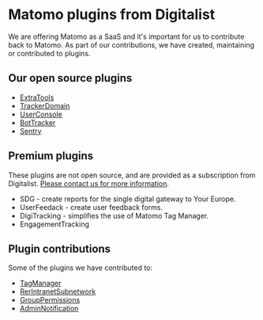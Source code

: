 # Matomo plugins from Digitalist

We are offering Matomo as a SaaS and it's important for us to contribute back to Matomo. As part of our contributions, we have created, maintaining or contributed to plugins.

## Our open source plugins

- [ExtraTools](https://plugins.matomo.org/ExtraTools)
- [TrackerDomain](https://plugins.matomo.org/TrackerDomain)
- [UserConsole](https://plugins.matomo.org/UserConsole)
- [BotTracker](https://github.com/digitalist-se/BotTracker)
- [Sentry](https://github.com/digitalist-se/MatomoPlugin-Sentry)

## Premium plugins

These plugins are not open source, and are provided as a subscription from Digitalist. [Please contact us for more information](https://www.digitalist.se/kontakt).

- SDG - create reports for the single digital gateway to Your Europe.
- UserFeedack - create user feedback forms.
- DigiTracking - simplifies the use of Matomo Tag Manager.
- EngagementTracking

## Plugin contributions

Some of the plugins we have contributed to:

- [TagManager](https://github.com/matomo-org/tag-manager/)
- [RerIntranetSubnetwork](https://plugins.matomo.org/RerIntranetSubnetwork)
- [GroupPermissions](https://plugins.matomo.org/GroupPermissions)
- [AdminNotification](https://plugins.matomo.org/AdminNotification)
